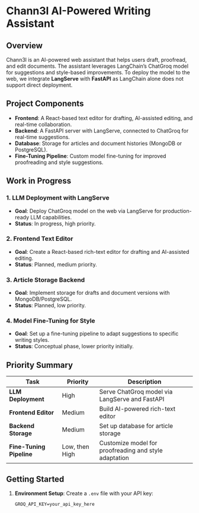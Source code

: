 # Chann3l AI-Powered Writing Assistant

## Overview
Chann3l is an AI-powered web assistant that helps users draft, proofread, and edit documents. The assistant leverages LangChain’s ChatGroq model for suggestions and style-based improvements. To deploy the model to the web, we integrate **LangServe** with **FastAPI** as LangChain alone does not support direct deployment.

## Project Components
- **Frontend**: A React-based text editor for drafting, AI-assisted editing, and real-time collaboration.
- **Backend**: A FastAPI server with LangServe, connected to ChatGroq for real-time suggestions.
- **Database**: Storage for articles and document histories (MongoDB or PostgreSQL).
- **Fine-Tuning Pipeline**: Custom model fine-tuning for improved proofreading and style suggestions.

## Work in Progress

### 1. LLM Deployment with LangServe
   - **Goal**: Deploy ChatGroq model on the web via LangServe for production-ready LLM capabilities.
   - **Status**: In progress, high priority.

### 2. Frontend Text Editor
   - **Goal**: Create a React-based rich-text editor for drafting and AI-assisted editing.
   - **Status**: Planned, medium priority.

### 3. Article Storage Backend
   - **Goal**: Implement storage for drafts and document versions with MongoDB/PostgreSQL.
   - **Status**: Planned, low priority.

### 4. Model Fine-Tuning for Style
   - **Goal**: Set up a fine-tuning pipeline to adapt suggestions to specific writing styles.
   - **Status**: Conceptual phase, lower priority initially.

## Priority Summary

| Task                       | Priority          | Description                                               |
|----------------------------|-------------------|-----------------------------------------------------------|
| **LLM Deployment**         | High              | Serve ChatGroq model via LangServe and FastAPI            |
| **Frontend Editor**        | Medium            | Build AI-powered rich-text editor                         |
| **Backend Storage**        | Medium            | Set up database for article storage                       |
| **Fine-Tuning Pipeline**   | Low, then High    | Customize model for proofreading and style adaptation     |

## Getting Started

1. **Environment Setup**: Create a `.env` file with your API key:
   ```plaintext
   GROQ_API_KEY=your_api_key_here
